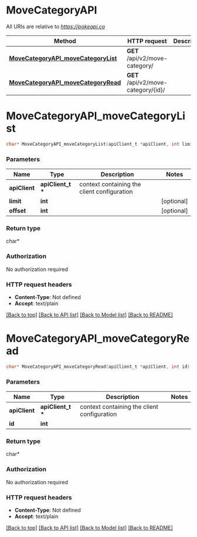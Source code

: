 # MoveCategoryAPI

All URIs are relative to *https://pokeapi.co*

Method | HTTP request | Description
------------- | ------------- | -------------
[**MoveCategoryAPI_moveCategoryList**](MoveCategoryAPI.md#MoveCategoryAPI_moveCategoryList) | **GET** /api/v2/move-category/ | 
[**MoveCategoryAPI_moveCategoryRead**](MoveCategoryAPI.md#MoveCategoryAPI_moveCategoryRead) | **GET** /api/v2/move-category/{id}/ | 


# **MoveCategoryAPI_moveCategoryList**
```c
char* MoveCategoryAPI_moveCategoryList(apiClient_t *apiClient, int limit, int offset);
```

### Parameters
Name | Type | Description  | Notes
------------- | ------------- | ------------- | -------------
**apiClient** | **apiClient_t \*** | context containing the client configuration |
**limit** | **int** |  | [optional] 
**offset** | **int** |  | [optional] 

### Return type

char*



### Authorization

No authorization required

### HTTP request headers

 - **Content-Type**: Not defined
 - **Accept**: text/plain

[[Back to top]](#) [[Back to API list]](../README.md#documentation-for-api-endpoints) [[Back to Model list]](../README.md#documentation-for-models) [[Back to README]](../README.md)

# **MoveCategoryAPI_moveCategoryRead**
```c
char* MoveCategoryAPI_moveCategoryRead(apiClient_t *apiClient, int id);
```

### Parameters
Name | Type | Description  | Notes
------------- | ------------- | ------------- | -------------
**apiClient** | **apiClient_t \*** | context containing the client configuration |
**id** | **int** |  | 

### Return type

char*



### Authorization

No authorization required

### HTTP request headers

 - **Content-Type**: Not defined
 - **Accept**: text/plain

[[Back to top]](#) [[Back to API list]](../README.md#documentation-for-api-endpoints) [[Back to Model list]](../README.md#documentation-for-models) [[Back to README]](../README.md)

